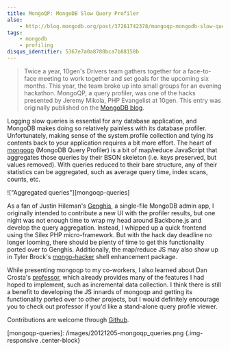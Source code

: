 ```yaml
---
title: MongoQP: MongoDB Slow Query Profiler
also:
    - http://blog.mongodb.org/post/37261742378/mongoqp-mongodb-slow-query-profiler
tags:
    - mongodb
    - profiling
disqus_identifier: 5367e7a0a8780bca7b88158b
---
```

> Twice a year, 10gen's Drivers team gathers together for a face-to-face meeting
to work together and set goals for the upcoming six months. This year, the team
broke up into small groups for an evening hackathon. MongoQP, a query profiler,
was one of the hacks presented by Jeremy Mikola, PHP Evangelist at 10gen. This
entry was originally published on the [MongoDB blog].

Logging slow queries is essential for any database application, and MongoDB
makes doing so relatively painless with its database profiler. Unfortunately,
making sense of the system.profile collection and tying its contents back to
your application requires a bit more effort. The heart of [mongoqp] (MongoDB
Query Profiler) is a bit of map/reduce JavaScript that aggregates those queries
by their BSON skeleton (i.e. keys preserved, but values removed). With queries
reduced to their bare structure, any of their statistics can be aggregated, such
as average query time, index scans, counts, etc.

!["Aggregated queries"][mongoqp-queries]

As a fan of Justin Hileman's [Genghis], a single-file MongoDB admin app, I
originally intended to contribute a new UI with the profiler results, but one
night was not enough time to wrap my head around Backbone.js and develop the
query aggregation. Instead, I whipped up a quick frontend using the Silex PHP
micro-framework. But with the hack day deadline no longer looming, there should
be plenty of time to get this functionality ported over to Genghis.
Additionally, the map/reduce JS may also show up in Tyler Brock's [mongo-hacker]
shell enhancement package.

While presenting mongoqp to my co-workers, I also learned about Dan Crosta's
[professor], which already provides many of the features I had hoped to
implement, such as incremental data collection. I think there is still a benefit
to developing the JS innards of mongoqp and getting its functionality ported
over to other projects, but I would definitely encourage you to check out
professor if you'd like a stand-alone query profile viewer.

Contributions are welcome through [Github][mongoqp].

  [MongoDB blog]: http://blog.mongodb.org/post/37261742378/mongoqp-mongodb-slow-query-profiler
  [Genghis]: http://genghisapp.com/
  [mongoqp]: https://github.com/jmikola/mongoqp
  [mongo-hacker]: https://github.com/TylerBrock/mongo-hacker
  [professor]: https://github.com/dcrosta/professor

  [mongoqp-queries]: /images/20121205-mongoqp_queries.png {.img-responsive .center-block}
